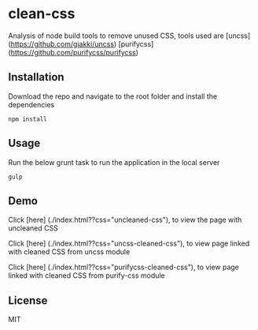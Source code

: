 # clean-css
Analysis of node build tools to remove unused CSS, tools used are
[uncss] (https://github.com/giakki/uncss)
[purifycss] (https://github.com/purifycss/purifycss)

## Installation

Download the repo and navigate to the root folder and install the dependencies

```
npm install

```

## Usage

Run the below grunt task to run the application in the local server

```
gulp

```

## Demo
Click [here] (./index.html??css="uncleaned-css"), to view the page with uncleaned CSS

Click [here] (./index.html??css="uncss-cleaned-css"), to view page linked with cleaned CSS from uncss module

Click [here] (./index.html??css="purifycss-cleaned-css"), to view page linked with cleaned CSS from purify-css module

## License

MIT